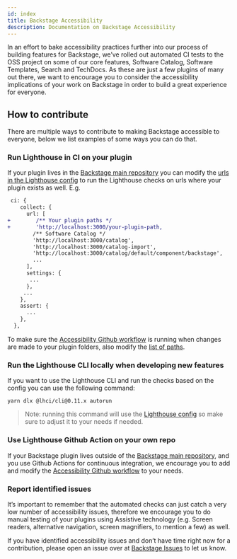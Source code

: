 ```yaml
---
id: index
title: Backstage Accessibility
description: Documentation on Backstage Accessibility
---
```


In an effort to bake accessibility practices further into our process of building features for Backstage, we’ve rolled out automated CI tests to the OSS project on some of our core features, Software Catalog, Software Templates, Search and TechDocs. As these are just a few plugins of many out there, we want to encourage you to consider the accessibility implications of your work on Backstage in order to build a great experience for everyone.

## How to contribute

There are multiple ways to contribute to making Backstage accessible to everyone, below we list examples of some ways you can do that.

### Run Lighthouse in CI on your plugin

If your plugin lives in the [Backstage main repository](https://github.com/backstage/backstage/) you can modify the [urls in the Lighthouse config](https://github.com/backstage/backstage/blob/39ba2284d73885b7ca8290cb38e2b1e4d983c8d6/lighthouserc.js#L19-L34) to run the Lighthouse checks on urls where your plugin exists as well. E.g.

```diff
 ci: {
    collect: {
      url: [
+        /** Your plugin paths */
+        'http://localhost:3000/your-plugin-path,
        /** Software Catalog */
        'http://localhost:3000/catalog',
        'http://localhost:3000/catalog-import',
        'http://localhost:3000/catalog/default/component/backstage',
        ...
      ],
      settings: {
       ...
      },
     ...
    },
    assert: {
      ...
    },
  },
```

To make sure the [Accessibility Github workflow](https://github.com/backstage/backstage/blob/master/.github/workflows/verify_accessibility.yml) is running when changes are made to your plugin folders, also modify the [list of paths](https://github.com/backstage/backstage/blob/10759b6ad2561bd86183ad940256f9a309c7a6b0/.github/workflows/verify_accessibility.yml#L7-L16).

### Run the Lighthouse CLI locally when developing new features

If you want to use the Lighthouse CLI and run the checks based on the config you can use the following command:

```
yarn dlx @lhci/cli@0.11.x autorun
```

> Note: running this command will use the [Lighthouse config](https://github.com/backstage/backstage/blob/39ba2284d73885b7ca8290cb38e2b1e4d983c8d6/lighthouserc.js#L19-L34) so make sure to adjust it to your needs if needed.

### Use Lighthouse Github Action on your own repo

If your Backstage plugin lives outside of the [Backstage main repository](https://github.com/backstage/backstage/), and you use Github Actions for continuous integration, we encourage you to add and modify the [Accessibility Github workflow](https://github.com/backstage/backstage/blob/master/.github/workflows/verify_accessibility.yml) to your needs.

### Report identified issues

It’s important to remember that the automated checks can just catch a very low number of accessibility issues, therefore we encourage you to do manual testing of your plugins using Assistive technology (e.g. Screen readers, alternative navigation, screen magnifiers, to mention a few) as well.

If you have identified accessibility issues and don’t have time right now for a contribution, please open an issue over at [Backstage Issues](https://github.com/backstage/backstage/issues) to let us know.
